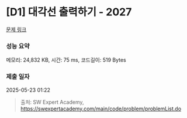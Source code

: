 # [D1] 대각선 출력하기 - 2027 

[문제 링크](https://swexpertacademy.com/main/code/problem/problemDetail.do?contestProbId=AV5QFuZ6As0DFAUq) 

### 성능 요약

메모리: 24,832 KB, 시간: 75 ms, 코드길이: 519 Bytes

### 제출 일자

2025-05-23 01:22



> 출처: SW Expert Academy, https://swexpertacademy.com/main/code/problem/problemList.do